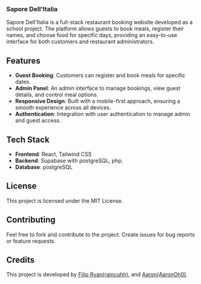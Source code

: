 
### Sapore Dell'Italia

Sapore Dell'Italia is a full-stack restaurant booking website developed as a school project. The platform allows guests to book meals, register their names, and choose food for specific days, providing an easy-to-use interface for both customers and restaurant administrators.

## Features
- **Guest Booking**: Customers can register and book meals for specific dates.
- **Admin Panel**: An admin interface to manage bookings, view guest details, and control meal options.
- **Responsive Design**: Built with a mobile-first approach, ensuring a smooth experience across all devices.
- **Authentication**: Integration with user authentication to manage admin and guest access.

## Tech Stack
- **Frontend**: React, Tailwind CSS
- **Backend**: Supabase with postgreSQL, php.
- **Database**: postgreSQL

## License
This project is licensed under the MIT License.

## Contributing
Feel free to fork and contribute to the project. Create issues for bug reports or feature requests.

## Credits
This project is developed by [Filip Ryan(raincuhh)](https://github.com/raincuhh), and [Aaron(AaronOh0)](https://github.com/AaronOh0).
